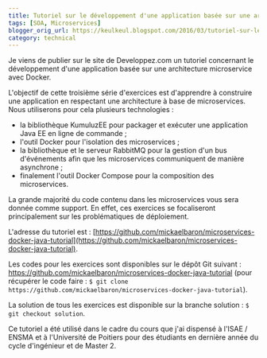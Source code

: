 ```yaml
---
title: Tutoriel sur le développement d'une application basée sur une architecture microservice avec Docker
tags: [SOA, Microservices]
blogger_orig_url: https://keulkeul.blogspot.com/2016/03/tutoriel-sur-le-developpement-dune.html
category: technical
---
```


Je viens de publier sur le site de Developpez.com un tutoriel concernant le développement d'une application basée sur une architecture microservice avec Docker.

L'objectif de cette troisième série d'exercices est d'apprendre à construire une application en respectant une architecture à base de microservices. Nous utiliserons pour cela plusieurs technologies :

* la bibliothèque KumuluzEE pour packager et exécuter une application Java EE en ligne de commande ;
* l'outil Docker pour l'isolation des microservices ;
* la bibliothèque et le serveur RabbitMQ pour la gestion d'un bus d'événements afin que les microservices communiquent de manière asynchrone ;
* finalement l'outil Docker Compose pour la composition des microservices.

La grande majorité du code contenu dans les microservices vous sera donnée comme support. En effet, ces exercices se focaliseront principalement sur les problématiques de déploiement.

L'adresse du tutoriel est : [https://github.com/mickaelbaron/microservices-docker-java-tutorial](https://github.com/mickaelbaron/microservices-docker-java-tutorial).

Les codes pour les exercices sont disponibles sur le dépôt Git suivant : https://github.com/mickaelbaron/microservices-docker-java-tutorial (pour récupérer le code faire : `$ git clone https://github.com/mickaelbaron/microservices-docker-java-tutorial`).

La solution de tous les exercices est disponible sur la branche solution : `$ git checkout solution`.

Ce tutoriel a été utilisé dans le cadre du cours que j'ai dispensé à l'ISAE / ENSMA et à l'Université de Poitiers pour des étudiants en dernière année du cycle d'ingénieur et de Master 2.